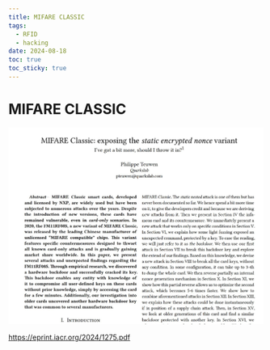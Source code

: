 ```yaml
---
title: MIFARE CLASSIC
tags:
  - RFID
  - hacking
date: 2024-08-18
toc: true
toc_sticky: true
---
```


# MIFARE CLASSIC

![](../_asset/2024-08-18-mifareclassic-20241229153405.jpg)

https://eprint.iacr.org/2024/1275.pdf